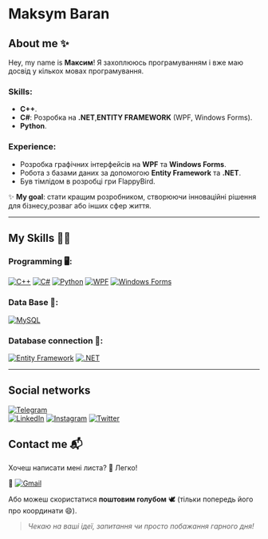 # Maksym Baran


## About me ✨

Hey, my name is  **Максим**! Я захоплююсь програмуванням і вже маю досвід у кількох мовах програмування.

### Skills:
- **C++**.
- **C#**: Розробка на **.NET**,**ENTITY FRAMEWORK** (WPF, Windows Forms).
- **Python**.

### Experience:
- Розробка графічних інтерфейсів на **WPF** та **Windows Forms**.
- Робота з базами даних за допомогою **Entity Framework** та **.NET**.
- Був тімлідом в розробці  гри FlappyBird.

✨ **My goal**: стати кращим розробником, створюючи інноваційні рішення для бізнесу,розваг або інших сфер життя.



---

## My Skills 👨‍💻

### Programming 🖥️:
[![C++](https://img.shields.io/badge/-C%2B%2B-00599C?style=for-the-badge&logo=cplusplus&logoColor=white)](https://en.wikipedia.org/wiki/C%2B%2B)
[![C#](https://img.shields.io/badge/C%23-239120?style=for-the-badge&logo=csharp&logoColor=white)](https://learn.microsoft.com/en-us/dotnet/csharp/)
[![Python](https://img.shields.io/badge/Python-3776AB?style=for-the-badge&logo=python&logoColor=white)](https://www.python.org/)
[![WPF](https://img.shields.io/badge/WPF-Intermediate-blue?style=for-the-badge&logo=windows&logoColor=white)](https://learn.microsoft.com/en-us/dotnet/desktop/wpf/)
[![Windows Forms](https://img.shields.io/badge/Windows%20Forms-Intermediate-green?style=for-the-badge&logo=windows&logoColor=white)](https://learn.microsoft.com/en-us/dotnet/desktop/winforms/)

### Data Base 💾:
[![MySQL](https://img.shields.io/badge/MySQL-4479A1?style=for-the-badge&logo=mysql&logoColor=white)](https://www.mysql.com/)

### Database connection 🔗:
[![Entity Framework](https://img.shields.io/badge/Entity%20Framework-Intermediate-orange?style=for-the-badge&logo=dotnet&logoColor=white)](https://learn.microsoft.com/en-us/ef/)
[![.NET](https://img.shields.io/badge/.NET-Intermediate-blue?style=for-the-badge&logo=.net&logoColor=white)](https://dotnet.microsoft.com/)


---

## Social networks
[![Telegram](https://img.shields.io/badge/Telegram-2CA5E0?style=for-the-badge&logo=Telegram&logoColor=white)](https://t.me/UAJacobs)  
[![LinkedIn](https://img.shields.io/badge/LinkedIn-0A66C2?style=for-the-badge&logo=LinkedIn&logoColor=white)](https://www.linkedin.com/in/maksym-baran-0b5667332/) 
[![Instagram](https://img.shields.io/badge/Instagram-m_aks.brn-E4405F?style=for-the-badge&logo=Instagram&logoColor=white)](https://www.instagram.com/m_aks.brn/)
[![Twitter](https://img.shields.io/badge/Twitter-jACOBS_ua-1DA1F2?style=for-the-badge&logo=Twitter&logoColor=white)](https://x.com/jACOBS_ua)




## Сontact me 📬

Хочеш написати мені листа? 📨 Легко!  

📧 [![Gmail](https://img.shields.io/badge/Email-mmaksym.baran%40gmail.com-D14836?style=for-the-badge&logo=Gmail&logoColor=white)](mailto:mmaksym.baran@gmail.com)




Або можеш скористатися **поштовим голубом** 🕊️ (тільки попередь його про координати 😄).

> _Чекаю на ваші ідеї, запитання чи просто побажання гарного дня!_

